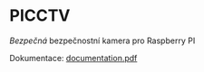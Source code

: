 # PICCTV

*Bezpečná* bezpečnostní kamera pro Raspberry PI

Dokumentace: [documentation.pdf](documentation.pdf)
